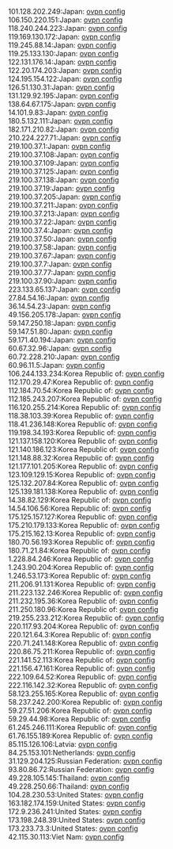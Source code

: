 101.128.202.249:Japan: [ovpn config](vpn/101_128_202_249.ovpn)  
106.150.220.151:Japan: [ovpn config](vpn/106_150_220_151.ovpn)  
118.240.244.223:Japan: [ovpn config](vpn/118_240_244_223.ovpn)  
119.169.130.172:Japan: [ovpn config](vpn/119_169_130_172.ovpn)  
119.245.88.14:Japan: [ovpn config](vpn/119_245_88_14.ovpn)  
119.25.133.130:Japan: [ovpn config](vpn/119_25_133_130.ovpn)  
122.131.176.14:Japan: [ovpn config](vpn/122_131_176_14.ovpn)  
122.20.174.203:Japan: [ovpn config](vpn/122_20_174_203.ovpn)  
124.195.154.122:Japan: [ovpn config](vpn/124_195_154_122.ovpn)  
126.51.130.31:Japan: [ovpn config](vpn/126_51_130_31.ovpn)  
131.129.92.195:Japan: [ovpn config](vpn/131_129_92_195.ovpn)  
138.64.67.175:Japan: [ovpn config](vpn/138_64_67_175.ovpn)  
14.101.9.83:Japan: [ovpn config](vpn/14_101_9_83.ovpn)  
180.5.132.111:Japan: [ovpn config](vpn/180_5_132_111.ovpn)  
182.171.210.82:Japan: [ovpn config](vpn/182_171_210_82.ovpn)  
210.224.227.71:Japan: [ovpn config](vpn/210_224_227_71.ovpn)  
219.100.37.1:Japan: [ovpn config](vpn/219_100_37_1.ovpn)  
219.100.37.108:Japan: [ovpn config](vpn/219_100_37_108.ovpn)  
219.100.37.109:Japan: [ovpn config](vpn/219_100_37_109.ovpn)  
219.100.37.125:Japan: [ovpn config](vpn/219_100_37_125.ovpn)  
219.100.37.138:Japan: [ovpn config](vpn/219_100_37_138.ovpn)  
219.100.37.19:Japan: [ovpn config](vpn/219_100_37_19.ovpn)  
219.100.37.205:Japan: [ovpn config](vpn/219_100_37_205.ovpn)  
219.100.37.211:Japan: [ovpn config](vpn/219_100_37_211.ovpn)  
219.100.37.213:Japan: [ovpn config](vpn/219_100_37_213.ovpn)  
219.100.37.22:Japan: [ovpn config](vpn/219_100_37_22.ovpn)  
219.100.37.4:Japan: [ovpn config](vpn/219_100_37_4.ovpn)  
219.100.37.50:Japan: [ovpn config](vpn/219_100_37_50.ovpn)  
219.100.37.58:Japan: [ovpn config](vpn/219_100_37_58.ovpn)  
219.100.37.67:Japan: [ovpn config](vpn/219_100_37_67.ovpn)  
219.100.37.7:Japan: [ovpn config](vpn/219_100_37_7.ovpn)  
219.100.37.77:Japan: [ovpn config](vpn/219_100_37_77.ovpn)  
219.100.37.90:Japan: [ovpn config](vpn/219_100_37_90.ovpn)  
223.133.65.137:Japan: [ovpn config](vpn/223_133_65_137.ovpn)  
27.84.54.16:Japan: [ovpn config](vpn/27_84_54_16.ovpn)  
36.14.54.23:Japan: [ovpn config](vpn/36_14_54_23.ovpn)  
49.156.205.178:Japan: [ovpn config](vpn/49_156_205_178.ovpn)  
59.147.250.18:Japan: [ovpn config](vpn/59_147_250_18.ovpn)  
59.147.51.80:Japan: [ovpn config](vpn/59_147_51_80.ovpn)  
59.171.40.194:Japan: [ovpn config](vpn/59_171_40_194.ovpn)  
60.67.32.96:Japan: [ovpn config](vpn/60_67_32_96.ovpn)  
60.72.228.210:Japan: [ovpn config](vpn/60_72_228_210.ovpn)  
60.96.11.5:Japan: [ovpn config](vpn/60_96_11_5.ovpn)  
106.244.133.234:Korea Republic of: [ovpn config](vpn/106_244_133_234.ovpn)  
112.170.29.47:Korea Republic of: [ovpn config](vpn/112_170_29_47.ovpn)  
112.184.70.54:Korea Republic of: [ovpn config](vpn/112_184_70_54.ovpn)  
112.185.243.207:Korea Republic of: [ovpn config](vpn/112_185_243_207.ovpn)  
116.120.255.214:Korea Republic of: [ovpn config](vpn/116_120_255_214.ovpn)  
118.38.103.39:Korea Republic of: [ovpn config](vpn/118_38_103_39.ovpn)  
118.41.236.148:Korea Republic of: [ovpn config](vpn/118_41_236_148.ovpn)  
119.198.34.193:Korea Republic of: [ovpn config](vpn/119_198_34_193.ovpn)  
121.137.158.120:Korea Republic of: [ovpn config](vpn/121_137_158_120.ovpn)  
121.140.186.123:Korea Republic of: [ovpn config](vpn/121_140_186_123.ovpn)  
121.148.88.32:Korea Republic of: [ovpn config](vpn/121_148_88_32.ovpn)  
121.177.101.205:Korea Republic of: [ovpn config](vpn/121_177_101_205.ovpn)  
123.109.129.15:Korea Republic of: [ovpn config](vpn/123_109_129_15.ovpn)  
125.132.207.84:Korea Republic of: [ovpn config](vpn/125_132_207_84.ovpn)  
125.139.181.138:Korea Republic of: [ovpn config](vpn/125_139_181_138.ovpn)  
14.38.82.129:Korea Republic of: [ovpn config](vpn/14_38_82_129.ovpn)  
14.54.106.56:Korea Republic of: [ovpn config](vpn/14_54_106_56.ovpn)  
175.125.157.127:Korea Republic of: [ovpn config](vpn/175_125_157_127.ovpn)  
175.210.179.133:Korea Republic of: [ovpn config](vpn/175_210_179_133.ovpn)  
175.215.162.13:Korea Republic of: [ovpn config](vpn/175_215_162_13.ovpn)  
180.70.56.193:Korea Republic of: [ovpn config](vpn/180_70_56_193.ovpn)  
180.71.21.84:Korea Republic of: [ovpn config](vpn/180_71_21_84.ovpn)  
1.228.84.246:Korea Republic of: [ovpn config](vpn/1_228_84_246.ovpn)  
1.243.90.204:Korea Republic of: [ovpn config](vpn/1_243_90_204.ovpn)  
1.246.53.173:Korea Republic of: [ovpn config](vpn/1_246_53_173.ovpn)  
211.206.91.131:Korea Republic of: [ovpn config](vpn/211_206_91_131.ovpn)  
211.223.132.246:Korea Republic of: [ovpn config](vpn/211_223_132_246.ovpn)  
211.232.195.36:Korea Republic of: [ovpn config](vpn/211_232_195_36.ovpn)  
211.250.180.96:Korea Republic of: [ovpn config](vpn/211_250_180_96.ovpn)  
219.255.233.212:Korea Republic of: [ovpn config](vpn/219_255_233_212.ovpn)  
220.117.93.204:Korea Republic of: [ovpn config](vpn/220_117_93_204.ovpn)  
220.121.64.3:Korea Republic of: [ovpn config](vpn/220_121_64_3.ovpn)  
220.71.241.148:Korea Republic of: [ovpn config](vpn/220_71_241_148.ovpn)  
220.86.75.211:Korea Republic of: [ovpn config](vpn/220_86_75_211.ovpn)  
221.141.52.113:Korea Republic of: [ovpn config](vpn/221_141_52_113.ovpn)  
221.156.47.161:Korea Republic of: [ovpn config](vpn/221_156_47_161.ovpn)  
222.109.64.52:Korea Republic of: [ovpn config](vpn/222_109_64_52.ovpn)  
222.116.142.32:Korea Republic of: [ovpn config](vpn/222_116_142_32.ovpn)  
58.123.255.165:Korea Republic of: [ovpn config](vpn/58_123_255_165.ovpn)  
58.237.242.200:Korea Republic of: [ovpn config](vpn/58_237_242_200.ovpn)  
59.27.51.206:Korea Republic of: [ovpn config](vpn/59_27_51_206.ovpn)  
59.29.44.98:Korea Republic of: [ovpn config](vpn/59_29_44_98.ovpn)  
61.245.246.111:Korea Republic of: [ovpn config](vpn/61_245_246_111.ovpn)  
61.76.155.189:Korea Republic of: [ovpn config](vpn/61_76_155_189.ovpn)  
85.115.126.106:Latvia: [ovpn config](vpn/85_115_126_106.ovpn)  
84.25.153.101:Netherlands: [ovpn config](vpn/84_25_153_101.ovpn)  
31.129.204.125:Russian Federation: [ovpn config](vpn/31_129_204_125.ovpn)  
93.80.86.72:Russian Federation: [ovpn config](vpn/93_80_86_72.ovpn)  
49.228.105.145:Thailand: [ovpn config](vpn/49_228_105_145.ovpn)  
49.228.250.66:Thailand: [ovpn config](vpn/49_228_250_66.ovpn)  
104.28.230.53:United States: [ovpn config](vpn/104_28_230_53.ovpn)  
163.182.174.159:United States: [ovpn config](vpn/163_182_174_159.ovpn)  
172.9.236.241:United States: [ovpn config](vpn/172_9_236_241.ovpn)  
173.198.248.39:United States: [ovpn config](vpn/173_198_248_39.ovpn)  
173.233.73.3:United States: [ovpn config](vpn/173_233_73_3.ovpn)  
42.115.30.113:Viet Nam: [ovpn config](vpn/42_115_30_113.ovpn)  
